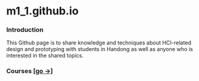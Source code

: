 # m1_1.github.io
### Introduction

This Github page is to share knowledge and techniques about HCI-related design and prototyping with students in Handong as well as anyone who is interested in the shared topics.

### Courses [[go →]](study/pc1.md)
